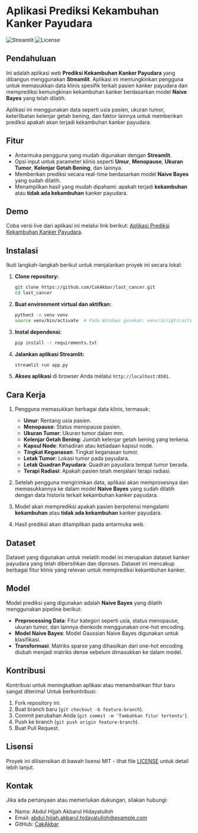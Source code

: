 # Aplikasi Prediksi Kekambuhan Kanker Payudara

![Streamlit](https://img.shields.io/badge/Streamlit-v1.0.0-blue)
![License](https://img.shields.io/badge/License-MIT-green)

## Pendahuluan

Ini adalah aplikasi web **Prediksi Kekambuhan Kanker Payudara** yang dibangun menggunakan **Streamlit**. Aplikasi ini memungkinkan pengguna untuk memasukkan data klinis spesifik terkait pasien kanker payudara dan memprediksi kemungkinan kekambuhan kanker berdasarkan model **Naive Bayes** yang telah dilatih.

Aplikasi ini menggunakan data seperti usia pasien, ukuran tumor, keterlibatan kelenjar getah bening, dan faktor lainnya untuk memberikan prediksi apakah akan terjadi kekambuhan kanker payudara.

## Fitur

- Antarmuka pengguna yang mudah digunakan dengan **Streamlit**.
- Opsi input untuk parameter klinis seperti **Umur**, **Menopause**, **Ukuran Tumor**, **Kelenjar Getah Bening**, dan lainnya.
- Memberikan prediksi secara real-time berdasarkan model **Naive Bayes** yang sudah dilatih.
- Menampilkan hasil yang mudah dipahami: apakah terjadi **kekambuhan** atau **tidak ada kekambuhan** kanker payudara.

## Demo

Coba versi live dari aplikasi ini melalui link berikut: [Aplikasi Prediksi Kekambuhan Kanker Payudara](https://lastcancer-5lihzywmkxpxv7ke3pjndt.streamlit.app/).

## Instalasi

Ikuti langkah-langkah berikut untuk menjalankan proyek ini secara lokal:

1. **Clone repository:**
    ```bash
    git clone https://github.com/CakAkbar/last_cancer.git
    cd last_cancer
    ```

2. **Buat environment virtual dan aktifkan:**
    ```bash
    python3 -m venv venv
    source venv/bin/activate  # Pada Windows gunakan: venv\Scripts\activate
    ```

3. **Instal dependensi:**
    ```bash
    pip install -r requirements.txt
    ```

4. **Jalankan aplikasi Streamlit:**
    ```bash
    streamlit run app.py
    ```

5. **Akses aplikasi** di browser Anda melalui `http://localhost:8501`.

## Cara Kerja

1. Pengguna memasukkan berbagai data klinis, termasuk:
   - **Umur**: Rentang usia pasien.
   - **Menopause**: Status menopause pasien.
   - **Ukuran Tumor**: Ukuran tumor dalam mm.
   - **Kelenjar Getah Bening**: Jumlah kelenjar getah bening yang terkena.
   - **Kapsul Node**: Kehadiran atau ketiadaan kapsul node.
   - **Tingkat Keganasan**: Tingkat keganasan tumor.
   - **Letak Tumor**: Lokasi tumor pada payudara.
   - **Letak Quadran Payudara**: Quadran payudara tempat tumor berada.
   - **Terapi Radiasi**: Apakah pasien telah menjalani terapi radiasi.

2. Setelah pengguna mengirimkan data, aplikasi akan memprosesnya dan memasukkannya ke dalam model **Naive Bayes** yang sudah dilatih dengan data historis terkait kekambuhan kanker payudara.

3. Model akan memprediksi apakah pasien berpotensi mengalami **kekambuhan** atau **tidak ada kekambuhan** kanker payudara.

4. Hasil prediksi akan ditampilkan pada antarmuka web.

## Dataset

Dataset yang digunakan untuk melatih model ini merupakan dataset kanker payudara yang telah dibersihkan dan diproses. Dataset ini mencakup berbagai fitur klinis yang relevan untuk memprediksi kekambuhan kanker.

## Model

Model prediksi yang digunakan adalah **Naive Bayes** yang dilatih menggunakan pipeline berikut:
- **Preprocessing Data**: Fitur kategori seperti usia, status menopause, ukuran tumor, dan lainnya dienkode menggunakan one-hot encoding.
- **Model Naive Bayes**: Model Gaussian Naive Bayes digunakan untuk klasifikasi.
- **Transformasi**: Matriks sparse yang dihasilkan dari one-hot encoding diubah menjadi matriks dense sebelum dimasukkan ke dalam model.

## Kontribusi

Kontribusi untuk meningkatkan aplikasi atau menambahkan fitur baru sangat diterima! Untuk berkontribusi:

1. Fork repository ini.
2. Buat branch baru (`git checkout -b feature-branch`).
3. Commit perubahan Anda (`git commit -m 'Tambahkan fitur tertentu'`).
4. Push ke branch (`git push origin feature-branch`).
5. Buat Pull Request.

## Lisensi

Proyek ini dilisensikan di bawah lisensi MIT - lihat file [LICENSE](LICENSE) untuk detail lebih lanjut.

## Kontak

Jika ada pertanyaan atau memerlukan dukungan, silakan hubungi:

- Nama: Abdul Hijjah Akbarul Hidayatulloh
- Email: abdul.hijjah.akbarul.hidayatulloh@example.com
- GitHub: [CakAkbar](https://github.com/CakAkbar)
